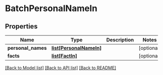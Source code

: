 # BatchPersonalNameIn

## Properties
Name | Type | Description | Notes
------------ | ------------- | ------------- | -------------
**personal_names** | [**list[PersonalNameIn]**](PersonalNameIn.md) |  | [optional] 
**facts** | [**list[FactIn]**](FactIn.md) |  | [optional] 

[[Back to Model list]](../README.md#documentation-for-models) [[Back to API list]](../README.md#documentation-for-api-endpoints) [[Back to README]](../README.md)


